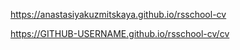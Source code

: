 https://anastasiyakuzmitskaya.github.io/rsschool-cv 

https://GITHUB-USERNAME.github.io/rsschool-cv/cv